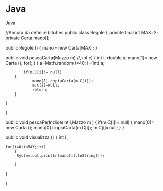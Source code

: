 # Java
Java

//Ancora da definire bitches 
public class Regole {
    private final int MAX=2;
    private Carta mano[];
    
public Regole ()
{
    mano= new Carta[MAX];
}
    
public void pescaCarta(Mazzo m)  //, int c)
    {
        int i;
        double a;
         mano[1]= new Carta ();
        for(;;)
        {
            a=Math.random()*40;
            i=(int) a;
    
            if(m.C[i]!= null)
        {
                mano[1].copiaCarta(m.C[i]);
                m.C[i]=null; 
                return;
        }
   
    }
}
       
public void pescaPerIndice(int i,Mazzo m )
    {
        if(m.C[i]!= null)
        {
            mano[0]= new Carta ();
            mano[0].copiaCarta(m.C[i]);
            m.C[i]=null;
        }
    }
        
public void visualizza ()
{
    int i ;
    
    for(i=0;i<MAX;i++)
        {
         System.out.println(mano[i].toString());
            
        }
}



}

